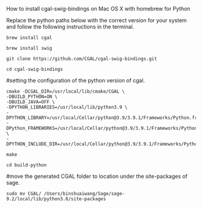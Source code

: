 How to install cgal-swig-bindings on Mac OS X with homebrew for Python

Replace the python paths below with the correct version for your system and follow the following instructions in the terminal.

```
brew install cgal 

brew install swig

git clone https://github.com/CGAL/cgal-swig-bindings.git 

cd cgal-swig-bindings
```

#setting the configuration of the python version of cgal.

```
cmake -DCGAL_DIR=/usr/local/lib/cmake/CGAL \ 
-DBUILD_PYTHON=ON \
-DBUILD_JAVA=OFF \
-DPYTHON_LIBRARIES=/usr/local/lib/python3.9 \
-DPYTHON_LIBRARY=/usr/local/Cellar/python@3.9/3.9.1/Frameworks/Python.framework/Versions/3.9/lib/libpython3.9.dylib\
-DPython_FRAMEWORKS=/usr/local/Cellar/python@3.9/3.9.1/Frameworks/Python.framework \
-DPYTHON_INCLUDE_DIR=/usr/local/Cellar/python@3.9/3.9.1/Frameworks/Python.framework/Headers

make

cd build-python 
```

#move the generated CGAL folder to location under the site-packages of sage.

```
sudo mv CGAL/ /Users/binshuaiwang/Sage/sage-9.2/local/lib/python3.8/site-packages 

```
